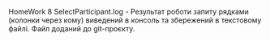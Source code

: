 HomeWork 8
SelectParticipant.log - Результат роботи запиту рядками (колонки через кому) виведений в консоль та збережений в текстовому файлі. Файл доданий до git-проєкту.
